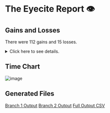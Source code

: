 # The Eyecite Report :eye:



Gains and Losses
---------
There were 112 gains and 15 losses.

<details>
<summary>Click here to see details.</summary>

|     id     |         Gain        |        Loss       |
| ---------- | ------------------- | ----------------- |
|  4678352   |     Thompson, 9     |                   |
|  4678352   |                     |  9 S.W.3d at 814  |
|  5633658   |      18 P2d 981     |                   |
|  5633658   |     40 SE2d 103     |                   |
|  5633658   |     176 SE2d 268    |                   |
|  5633658   |     46 NW2d 811     |                   |
|  5633658   |     168 SE2d 171    |                   |
|  5651197   |  13 Pac. (2d) 1068  |                   |
|  5829606   |     935 A2d 956     |                   |
|  2663630   |    Thompson, 224    |                   |
|  2663630   |                     |   224 F.R.D. 236  |
|  3542084   | 147 N.Y. Supp. 1087 |                   |
|  1309369   |     254 SE2d 838    |                   |
|  1309369   |     119 SE2d 691    |                   |
|  1309369   |     241 SE2d 261    |                   |
|  1309369   |     247 SE2d 203    |                   |
|  1309369   |     246 SE2d 475    |                   |
|  1309369   |     242 SE2d 41     |                   |
|  1341018   |     371 SE2d 914    |                   |
|  1341018   |     350 SE2d 29     |                   |
|  1341018   |     349 SE2d 361    |                   |
|  1341018   |     309 SE2d 867    |                   |
|  1341018   |     367 SE2d 277    |                   |
|  1341018   |     335 SE2d 303    |                   |
|  1341018   |     279 SE2d 289    |                   |
|  2496102   |    Thompson, 501    |                   |
|  2496102   |                     |    501 U.S. 722   |
|   280035   |                     |  362 F. 2d at 546 |
|   280035   |                     |  314 F. 2d at 601 |
|  2813797   |     Thompson, 99    |                   |
|  1308185   |     263 SE2d 916    |                   |
|  1308185   |     187 SE2d 831    |                   |
|  1308185   |    Thompson, 452    |                   |
|  1308185   |     60 SE2d 173     |                   |
|  1308185   |     220 SE2d 264    |                   |
|  1308185   |     213 SE2d 531    |                   |
|  1308185   |     77 SE2d 511     |                   |
|  1308185   |     27 SE2d 659     |                   |
|  1308185   |     27 SE2d 375     |                   |
|  1308185   |      208 SE2d 5     |                   |
|  1343025   |     266 SE2d 185    |                   |
|  1964781   |                     |  858 P. 2d at 579 |
|  1964781   |                     | 806 F. 2d at 1160 |
|  1964781   |                     |  858 P. 2d at 580 |
|  1964781   |                     |  858 P. 2d at 595 |
|  1964781   |                     |  858 P. 2d at 576 |
|  1054699   |    Thompson, 519    |                   |
|  1610180   |      50 FR 1912     |                   |
|  1610180   |      47 FR 5752     |                   |
|  3018014   |                     |    60 F.3d 514    |
|  3018014   |     Thompson, 60    |                   |
|  1433305   |     416 P2d 311     |                   |


</details>



Time Chart
---------

![image](https://raw.githubusercontent.com/freelawproject/reporters-db/artifacts/120/results/chart.png)


Generated Files
---------

[Branch 1 Output](https://raw.githubusercontent.com/freelawproject/reporters-db/artifacts/120/results/original.json)
[Branch 2 Output](https://raw.githubusercontent.com/freelawproject/reporters-db/artifacts/120/results/update.json)
[Full Output CSV ](https://raw.githubusercontent.com/freelawproject/reporters-db/artifacts/120/results/output.csv)
